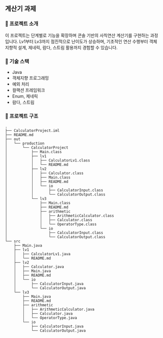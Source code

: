 ## 계산기 과제
### 🚀 프로젝트 소개
이 프로젝트는 단계별로 기능을 확장하며 콘솔 기반의 사칙연산 계산기를 구현하는 과정입니다. Lv1부터 Lv3까지 점진적으로 난이도가 상승하며, 기초적인 연산 수행부터 객체지향적 설계, 제네릭, 람다, 스트림 활용까지 경험할 수 있습니다.

### 🚀 기술 스택
- Java
- 객체지향 프로그래밍
- 예외 처리
- 컬랙션 프레임워크
- Enum, 제네릭
- 람다, 스트림

### 🚀 프로젝트 구조

```
.
├── CalculatorProject.iml
├── README.md
├── out
│   └── production
│       └── CalculatorProject
│           ├── Main.class
│           ├── lv1
│           │   ├── CalculatorLv1.class
│           │   └── README.md
│           ├── lv2
│           │   ├── Calculator.class
│           │   ├── Main.class
│           │   ├── README.md
│           │   └── io
│           │       ├── CalculatorInput.class
│           │       └── CalculatorOutput.class
│           └── lv3
│               ├── Main.class
│               ├── README.md
│               ├── arithmetic
│               │   ├── ArithmeticCalculator.class
│               │   ├── Calculator.class
│               │   └── OperatorType.class
│               └── io
│                   ├── CalculatorInput.class
│                   └── CalculatorOutput.class
└── src
    ├── Main.java
    ├── lv1
    │   ├── CalculatorLv1.java
    │   └── README.md
    ├── lv2
    │   ├── Calculator.java
    │   ├── Main.java
    │   ├── README.md
    │   └── io
    │       ├── CalculatorInput.java
    │       └── CalculatorOutput.java
    └── lv3
        ├── Main.java
        ├── README.md
        ├── arithmetic
        │   ├── ArithmeticCalculator.java
        │   ├── Calculator.java
        │   └── OperatorType.java
        └── io
            ├── CalculatorInput.java
            └── CalculatorOutput.java

```